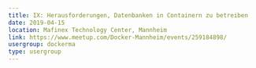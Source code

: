 ```yaml
---
title: IX: Herausforderungen, Datenbanken in Containern zu betreiben
date: 2019-04-15
location: Mafinex Technology Center, Mannheim
link: https://www.meetup.com/Docker-Mannheim/events/259184898/
usergroup: dockerma
type: usergroup
---
```

